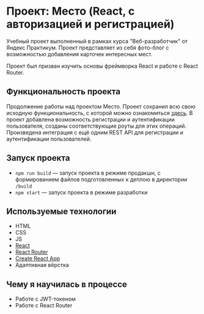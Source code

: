 # Проект: Место (React, с авторизацией и регистрацией)

Учебный проект выполненный в рамках курса "Веб-разработчик" от Яндекс Практикум. Проект представляет из себя фото-блог с возможностью добавления карточек интересных мест.

Проект был призван изучить основы фреймворка React и работе с React Router.

## Функциональность проекта

Продолжение работы над проектом Место. Проект сохранил всю свою исходную функциональность, с которой можно ознакомиться [здесь](https://github.com/iren4ik/mesto-react). В проект добавлена возможность регистрации и аутентификации пользователя, созданы соответствующие роуты для этих операций. Произведена интеграция с ещё одним REST API для регистрации и аутентификации пользователей.

## Запуск проекта

- `npm run build` — запуск проекта в режиме продакшн, с формированием файлов подготовленных к деплою в директории `/build`
- `npm start` — запуск проекта в режиме разработки

## Используемые технологии

- HTML
- CSS
- JS
- [React](https://react.dev/)
- [React Router](https://reactrouter.com/en/main)
- [Create React App](https://create-react-app.dev/)
- Адаптивная вёрстка

## Чему я научилась в процессе

- Работе с JWT-токеном
- Работе с React Router
